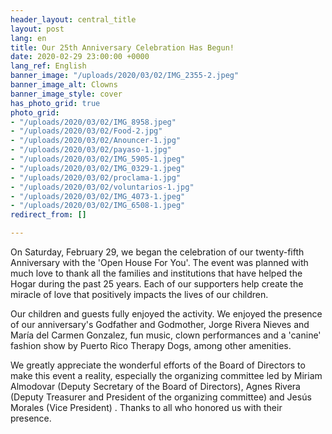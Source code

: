 ```yaml
---
header_layout: central_title
layout: post
lang: en
title: Our 25th Anniversary Celebration Has Begun!
date: 2020-02-29 23:00:00 +0000
lang_ref: English
banner_image: "/uploads/2020/03/02/IMG_2355-2.jpeg"
banner_image_alt: Clowns
banner_image_style: cover
has_photo_grid: true
photo_grid:
- "/uploads/2020/03/02/IMG_8958.jpeg"
- "/uploads/2020/03/02/Food-2.jpg"
- "/uploads/2020/03/02/Anouncer-1.jpg"
- "/uploads/2020/03/02/payaso-1.jpg"
- "/uploads/2020/03/02/IMG_5905-1.jpeg"
- "/uploads/2020/03/02/IMG_0329-1.jpeg"
- "/uploads/2020/03/02/proclama-1.jpg"
- "/uploads/2020/03/02/voluntarios-1.jpg"
- "/uploads/2020/03/02/IMG_4073-1.jpeg"
- "/uploads/2020/03/02/IMG_6508-1.jpeg"
redirect_from: []

---
```

On Saturday, February 29, we began the celebration of our twenty-fifth Anniversary with the 'Open House For You'. The event was planned with much love to thank all the families and institutions that have helped the Hogar during the past 25 years. Each of our supporters help create the miracle of love that positively impacts the lives of our children.

Our children and guests fully enjoyed the activity. We enjoyed the presence of our anniversary's Godfather and Godmother, Jorge Rivera Nieves and María del Carmen Gonzalez, fun music, clown performances and a 'canine' fashion show by Puerto Rico Therapy Dogs, among other amenities.

We greatly appreciate the wonderful efforts of the Board of Directors to make this event a reality, especially the organizing committee led by Miriam Almodovar (Deputy Secretary of the Board of Directors), Agnes Rivera (Deputy Treasurer and President of the organizing committee) and Jesús Morales (Vice President) . Thanks to all who honored us with their presence.